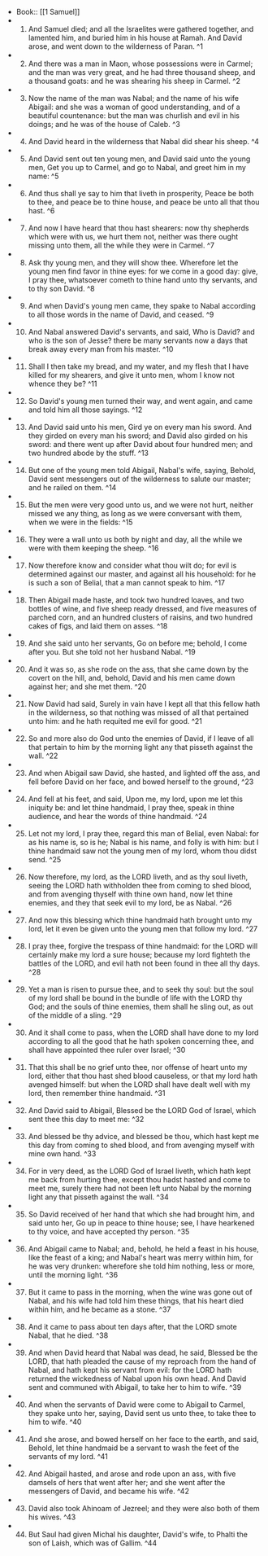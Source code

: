 - Book:: [[1 Samuel]]
- 1. And Samuel died; and all the Israelites were gathered together, and lamented him, and buried him in his house at Ramah. And David arose, and went down to the wilderness of Paran. ^1
- 2. And there was a man in Maon, whose possessions were in Carmel; and the man was very great, and he had three thousand sheep, and a thousand goats: and he was shearing his sheep in Carmel. ^2
- 3. Now the name of the man was Nabal; and the name of his wife Abigail: and she was a woman of good understanding, and of a beautiful countenance: but the man was churlish and evil in his doings; and he was of the house of Caleb. ^3
- 4. And David heard in the wilderness that Nabal did shear his sheep. ^4
- 5. And David sent out ten young men, and David said unto the young men, Get you up to Carmel, and go to Nabal, and greet him in my name: ^5
- 6. And thus shall ye say to him that liveth in prosperity, Peace be both to thee, and peace be to thine house, and peace be unto all that thou hast. ^6
- 7. And now I have heard that thou hast shearers: now thy shepherds which were with us, we hurt them not, neither was there ought missing unto them, all the while they were in Carmel. ^7
- 8. Ask thy young men, and they will show thee. Wherefore let the young men find favor in thine eyes: for we come in a good day: give, I pray thee, whatsoever cometh to thine hand unto thy servants, and to thy son David. ^8
- 9. And when David's young men came, they spake to Nabal according to all those words in the name of David, and ceased. ^9
- 10. And Nabal answered David's servants, and said, Who is David? and who is the son of Jesse? there be many servants now a days that break away every man from his master. ^10
- 11. Shall I then take my bread, and my water, and my flesh that I have killed for my shearers, and give it unto men, whom I know not whence they be? ^11
- 12. So David's young men turned their way, and went again, and came and told him all those sayings. ^12
- 13. And David said unto his men, Gird ye on every man his sword. And they girded on every man his sword; and David also girded on his sword: and there went up after David about four hundred men; and two hundred abode by the stuff. ^13
- 14. But one of the young men told Abigail, Nabal's wife, saying, Behold, David sent messengers out of the wilderness to salute our master; and he railed on them. ^14
- 15. But the men were very good unto us, and we were not hurt, neither missed we any thing, as long as we were conversant with them, when we were in the fields: ^15
- 16. They were a wall unto us both by night and day, all the while we were with them keeping the sheep. ^16
- 17. Now therefore know and consider what thou wilt do; for evil is determined against our master, and against all his household: for he is such a son of Belial, that a man cannot speak to him. ^17
- 18. Then Abigail made haste, and took two hundred loaves, and two bottles of wine, and five sheep ready dressed, and five measures of parched corn, and an hundred clusters of raisins, and two hundred cakes of figs, and laid them on asses. ^18
- 19. And she said unto her servants, Go on before me; behold, I come after you. But she told not her husband Nabal. ^19
- 20. And it was so, as she rode on the ass, that she came down by the covert on the hill, and, behold, David and his men came down against her; and she met them. ^20
- 21. Now David had said, Surely in vain have I kept all that this fellow hath in the wilderness, so that nothing was missed of all that pertained unto him: and he hath requited me evil for good. ^21
- 22. So and more also do God unto the enemies of David, if I leave of all that pertain to him by the morning light any that pisseth against the wall. ^22
- 23. And when Abigail saw David, she hasted, and lighted off the ass, and fell before David on her face, and bowed herself to the ground, ^23
- 24. And fell at his feet, and said, Upon me, my lord, upon me let this iniquity be: and let thine handmaid, I pray thee, speak in thine audience, and hear the words of thine handmaid. ^24
- 25. Let not my lord, I pray thee, regard this man of Belial, even Nabal: for as his name is, so is he; Nabal is his name, and folly is with him: but I thine handmaid saw not the young men of my lord, whom thou didst send. ^25
- 26. Now therefore, my lord, as the LORD liveth, and as thy soul liveth, seeing the LORD hath withholden thee from coming to shed blood, and from avenging thyself with thine own hand, now let thine enemies, and they that seek evil to my lord, be as Nabal. ^26
- 27. And now this blessing which thine handmaid hath brought unto my lord, let it even be given unto the young men that follow my lord. ^27
- 28. I pray thee, forgive the trespass of thine handmaid: for the LORD will certainly make my lord a sure house; because my lord fighteth the battles of the LORD, and evil hath not been found in thee all thy days. ^28
- 29. Yet a man is risen to pursue thee, and to seek thy soul: but the soul of my lord shall be bound in the bundle of life with the LORD thy God; and the souls of thine enemies, them shall he sling out, as out of the middle of a sling. ^29
- 30. And it shall come to pass, when the LORD shall have done to my lord according to all the good that he hath spoken concerning thee, and shall have appointed thee ruler over Israel; ^30
- 31. That this shall be no grief unto thee, nor offense of heart unto my lord, either that thou hast shed blood causeless, or that my lord hath avenged himself: but when the LORD shall have dealt well with my lord, then remember thine handmaid. ^31
- 32. And David said to Abigail, Blessed be the LORD God of Israel, which sent thee this day to meet me: ^32
- 33. And blessed be thy advice, and blessed be thou, which hast kept me this day from coming to shed blood, and from avenging myself with mine own hand. ^33
- 34. For in very deed, as the LORD God of Israel liveth, which hath kept me back from hurting thee, except thou hadst hasted and come to meet me, surely there had not been left unto Nabal by the morning light any that pisseth against the wall. ^34
- 35. So David received of her hand that which she had brought him, and said unto her, Go up in peace to thine house; see, I have hearkened to thy voice, and have accepted thy person. ^35
- 36. And Abigail came to Nabal; and, behold, he held a feast in his house, like the feast of a king; and Nabal's heart was merry within him, for he was very drunken: wherefore she told him nothing, less or more, until the morning light. ^36
- 37. But it came to pass in the morning, when the wine was gone out of Nabal, and his wife had told him these things, that his heart died within him, and he became as a stone. ^37
- 38. And it came to pass about ten days after, that the LORD smote Nabal, that he died. ^38
- 39. And when David heard that Nabal was dead, he said, Blessed be the LORD, that hath pleaded the cause of my reproach from the hand of Nabal, and hath kept his servant from evil: for the LORD hath returned the wickedness of Nabal upon his own head. And David sent and communed with Abigail, to take her to him to wife. ^39
- 40. And when the servants of David were come to Abigail to Carmel, they spake unto her, saying, David sent us unto thee, to take thee to him to wife. ^40
- 41. And she arose, and bowed herself on her face to the earth, and said, Behold, let thine handmaid be a servant to wash the feet of the servants of my lord. ^41
- 42. And Abigail hasted, and arose and rode upon an ass, with five damsels of hers that went after her; and she went after the messengers of David, and became his wife. ^42
- 43. David also took Ahinoam of Jezreel; and they were also both of them his wives. ^43
- 44. But Saul had given Michal his daughter, David's wife, to Phalti the son of Laish, which was of Gallim. ^44
